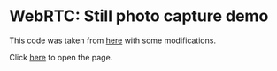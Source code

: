 # WebRTC: Still photo capture demo

This code was taken from [here](https://github.com/mdn/samples-server/tree/master/s/webrtc-capturestill) with some modifications.

Click [here](https://r-oung.github.io/webrtc-capturestill/) to open the page.
